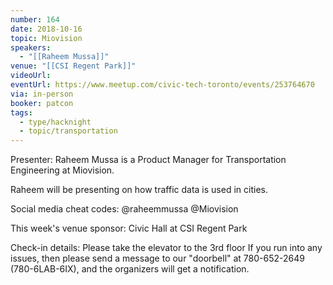 ```yaml
---
number: 164
date: 2018-10-16
topic: Miovision
speakers:
  - "[[Raheem Mussa]]"
venue: "[[CSI Regent Park]]"
videoUrl:
eventUrl: https://www.meetup.com/civic-tech-toronto/events/253764670
via: in-person
booker: patcon
tags:
  - type/hacknight
  - topic/transportation
---
```


Presenter:
Raheem Mussa is a Product Manager for Transportation Engineering at Miovision.

Raheem will be presenting on how traffic data is used in cities.

Social media cheat codes:
@raheemmussa
@Miovision

This week's venue sponsor:
Civic Hall at CSI Regent Park

Check-in details:
Please take the elevator to the 3rd floor
If you run into any issues, then please send a message to our "doorbell" at 780-652-2649 (780-6LAB-6IX), and the organizers will get a notification.
